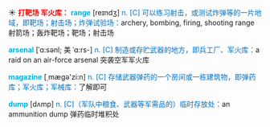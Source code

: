 ☀ <font color="red">**打靶场 军火库：**</font>
<font color="sky blue">**range**</font> [reɪndӡ] 
<font color="#0070c0">n. [C] 可以练习射击，或测试炸弹等的一片地域，即靶场；射击场；炸弹试验场：</font>archery, bombing, firing, shooting range 射箭场；轰炸靶场；靶场；射击场
           
<font color="sky blue">**arsenal**</font> [ˈɑ:sənl; 美 ˈɑ:rs-]
<font color="#0070c0">n. [C] 制造或存贮武器的地方，即兵工厂、军火库：</font>a raid on an air-force arsenal 突袭空军军火库

<font color="sky blue">**magazine**</font> [͵mæɡə'zi:n] 
<font color="#0070c0">n. [C] 存储武器弹药的一个房间或一栋建筑物，即弹药库；军火库；军械库：</font>了解即可
           
<font color="sky blue">**dump**</font> [dʌmp]
<font color="#0070c0">n. [C]（军队中粮食、武器等军需品的）临时存放处：</font>an ammunition dump 弹药临时堆积处


